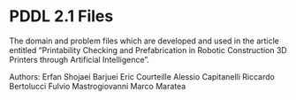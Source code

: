 # PDDL 2.1 Files
The domain and problem files which are developed and used in the article entitled “Printability Checking and Prefabrication in Robotic Construction 3D Printers through Artificial Intelligence”.

Authors:
Erfan Shojaei Barjuei
Eric Courteille
Alessio Capitanelli
Riccardo Bertolucci
Fulvio Mastrogiovanni
Marco Maratea
